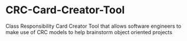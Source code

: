 # CRC-Card-Creator-Tool
Class Responsibility Card Creator Tool that allows software engineers to make use of CRC models to help brainstorm object oriented projects
